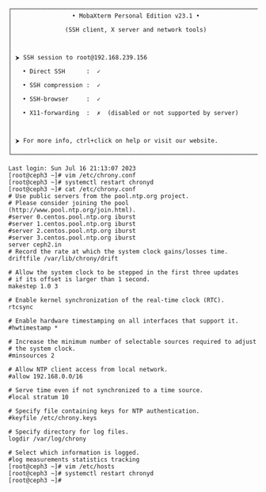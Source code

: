     ┌──────────────────────────────────────────────────────────────────────┐
    │                 • MobaXterm Personal Edition v23.1 •                 │
    │               (SSH client, X server and network tools)               │
    │                                                                      │
    │ ⮞ SSH session to root@192.168.239.156                                │
    │   • Direct SSH      :  ✓                                             │
    │   • SSH compression :  ✓                                             │
    │   • SSH-browser     :  ✓                                             │
    │   • X11-forwarding  :  ✗  (disabled or not supported by server)      │
    │                                                                      │
    │ ⮞ For more info, ctrl+click on help or visit our website.            │
    └──────────────────────────────────────────────────────────────────────┘

    Last login: Sun Jul 16 21:13:07 2023
    [root@ceph3 ~]# vim /etc/chrony.conf
    [root@ceph3 ~]# systemctl restart chronyd
    [root@ceph3 ~]# cat /etc/chrony.conf
    # Use public servers from the pool.ntp.org project.
    # Please consider joining the pool (http://www.pool.ntp.org/join.html).
    #server 0.centos.pool.ntp.org iburst
    #server 1.centos.pool.ntp.org iburst
    #server 2.centos.pool.ntp.org iburst
    #server 3.centos.pool.ntp.org iburst
    server ceph2.in
    # Record the rate at which the system clock gains/losses time.
    driftfile /var/lib/chrony/drift
    
    # Allow the system clock to be stepped in the first three updates
    # if its offset is larger than 1 second.
    makestep 1.0 3
    
    # Enable kernel synchronization of the real-time clock (RTC).
    rtcsync
    
    # Enable hardware timestamping on all interfaces that support it.
    #hwtimestamp *
    
    # Increase the minimum number of selectable sources required to adjust
    # the system clock.
    #minsources 2
    
    # Allow NTP client access from local network.
    #allow 192.168.0.0/16
    
    # Serve time even if not synchronized to a time source.
    #local stratum 10
    
    # Specify file containing keys for NTP authentication.
    #keyfile /etc/chrony.keys
    
    # Specify directory for log files.
    logdir /var/log/chrony

    # Select which information is logged.
    #log measurements statistics tracking
    [root@ceph3 ~]# vim /etc/hosts
    [root@ceph3 ~]# systemctl restart chronyd
    [root@ceph3 ~]#
